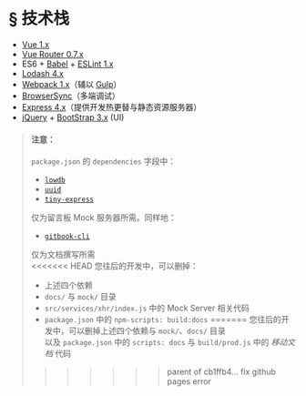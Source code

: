 # § 技术栈

* [Vue 1.x](https://github.com/vuejs/vue/tree/1.0)
* [Vue Router 0.7.x](https://github.com/vuejs/vue-router/tree/v0.7.13)
* ES6 + [Babel](http://babeljs.io/) + [ESLint 1.x](http://eslint.org/)
* [Lodash 4.x](https://lodash.com/)
* [Webpack 1.x](http://webpack.github.io/docs/)（辅以 [Gulp](http://gulpjs.com/)）
* [BrowserSync](https://github.com/BrowserSync/browser-sync)（多端调试）
* [Express 4.x](http://expressjs.com/)（提供开发热更替与静态资源服务器）
* [jQuery](http://jquery.com/) + [BootStrap 3.x](http://getbootstrap.com/) (UI)

> #### 注意：
> `package.json` 的 `dependencies` 字段中：  
> * [`lowdb`](https://github.com/typicode/lowdb)
> * [`uuid`](https://github.com/kelektiv/node-uuid)
> * [`tiny-express`](https://github.com/kenberkeley/tiny-express)
> 
> 仅为留言板 Mock 服务器所需。同样地：  
> * [`gitbook-cli`](https://github.com/GitbookIO/gitbook-cli)
> 
> 仅为文档撰写所需  
<<<<<<< HEAD
> 您往后的开发中，可以删掉：
> * 上述四个依赖
> * `docs/` 与 `mock/` 目录
> * `src/services/xhr/index.js` 中的 Mock Server 相关代码
> * `package.json` 中的 `npm-scripts: build:docs`
=======
> 您往后的开发中，可以删掉上述四个依赖与 `mock/`、`docs/` 目录  
> 以及 `package.json` 中的 `scripts: docs` 与 `build/prod.js` 中的 *移动文档* 代码
>>>>>>> parent of cb1ffb4... fix github pages error
